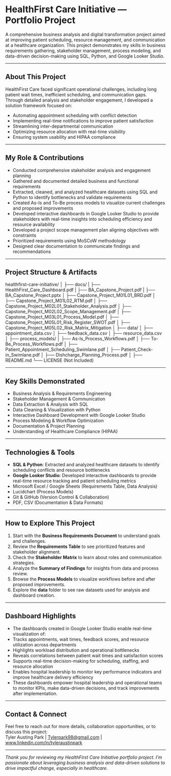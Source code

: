 # HealthFirst Care Initiative — Portfolio Project

A comprehensive business analysis and digital transformation project aimed at improving patient scheduling, resource management, and communication at a healthcare organization. This project demonstrates my skills in business requirements gathering, stakeholder management, process modeling, and data-driven decision-making using SQL, Python, and Google Looker Studio.

---

## About This Project

HealthFirst Care faced significant operational challenges, including long patient wait times, inefficient scheduling, and communication gaps. Through detailed analysis and stakeholder engagement, I developed a solution framework focused on:

- Automating appointment scheduling with conflict detection  
- Implementing real-time notifications to improve patient satisfaction  
- Streamlining inter-departmental communication  
- Optimizing resource allocation with real-time visibility  
- Ensuring system usability and HIPAA compliance  

---

## My Role & Contributions

- Conducted comprehensive stakeholder analysis and engagement planning  
- Gathered and documented detailed business and functional requirements  
- Extracted, cleaned, and analyzed healthcare datasets using SQL and Python to identify bottlenecks and validate requirements  
- Created As-Is and To-Be process models to visualize current challenges and proposed improvements  
- Developed interactive dashboards in Google Looker Studio to provide stakeholders with real-time insights into scheduling efficiency and resource availability  
- Developed a project scope management plan aligning objectives with constraints  
- Prioritized requirements using MoSCoW methodology  
- Designed clear documentation to communicate findings and recommendations  

---

## Project Structure & Artifacts

healthfirst-care-initiative/
│
├── docs/
| ├── HealthFirst_Care_Dashboard.pdf
| ├── BA_Capstone_Project.pdf
| ├── BA_Capstone_Project.pptx
│ ├── Capstone_Project_M01L01_BRD.pdf
│ ├── Capstone_Project_M01L02_RTM.pdf
│ ├── Capstone_Project_M02L01_Stakeholder_Analysis.pdf
│ ├── Capstone_Project_M02L02_Scope_Management.pdf
│ ├── Capstone_Project_M03L01_Process_Model.pdf
│ ├── Capstone_Project_M05L01_Risk_Register_SWOT.pdf
│ ├── Capstone_Project_M05L02_Risk_Matrix_Mitigation
│
├── data/
│ ├── appointment_data.csv
│ ├── feedback_data.csv
│ ├── resource_data.csv
│
├── process_models/
│ ├── As-Is_Process_Workflows.pdf
│ ├── To-Be_Process_Workflows.pdf
│ ├── Patient_Appointment_Scheduling_Swimlane.pdf
│ ├── Patient_Check-in_Swimlane.pdf
│ ├── Dishcharge_Planning_Process.pdf
│
├── README.md
└── LICENSE (Not Included)

---

## Key Skills Demonstrated

- Business Analysis & Requirements Engineering  
- Stakeholder Management & Communication  
- Data Extraction & Analysis with SQL  
- Data Cleaning & Visualization with Python  
- Interactive Dashboard Development with Google Looker Studio  
- Process Modeling & Workflow Optimization  
- Documentation & Project Planning  
- Understanding of Healthcare Compliance (HIPAA)  

---

## Technologies & Tools

- **SQL & Python**: Extracted and analyzed healthcare datasets to identify scheduling conflicts and resource bottlenecks  
- **Google Looker Studio**: Developed interactive dashboards to provide real-time resource tracking and patient scheduling metrics  
- Microsoft Excel / Google Sheets (Requirements Table, Data Analysis)  
- Lucidchart (Process Models)  
- Git & GitHub (Version Control & Collaboration)  
- PDF, CSV (Documentation & Data Formats)  

---

## How to Explore This Project

1. Start with the **Business Requirements Document** to understand goals and challenges.  
2. Review the **Requirements Table** to see prioritized features and stakeholder alignment.  
3. Check the **Stakeholder Matrix** to learn about roles and communication strategies.  
4. Analyze the **Summary of Findings** for insights from data and process review.  
5. Browse the **Process Models** to visualize workflows before and after proposed improvements.  
6. Explore the **data** folder to see raw datasets used for analysis and dashboard creation.

---

## Dashboard Highlights

- The dashboards created in Google Looker Studio enable real-time visualization of:
- Tracks appointments, wait times, feedback scores, and resource utilization across departments
- Highlights workload distribution and operational bottlenecks
- Reveals correlations between patient wait times and satisfaction scores
- Supports real-time decision-making for scheduling, staffing, and resource allocation
- Enables hospital leadership to monitor key performance indicators and improve healthcare delivery efficiency
- These dashboards empower hospital leadership and operational teams to monitor KPIs, make data-driven decisions, and track improvements after implementation.

---

## Contact & Connect

Feel free to reach out for more details, collaboration opportunities, or to discuss this project:  
Tyler Austing Park | Tylerpark98@gmail.com | www.linkedin.com/in/tyleraustinpark

---

*Thank you for reviewing my HealthFirst Care Initiative portfolio project. I’m passionate about leveraging business analysis and data-driven solutions to drive impactful change, especially in healthcare.*
